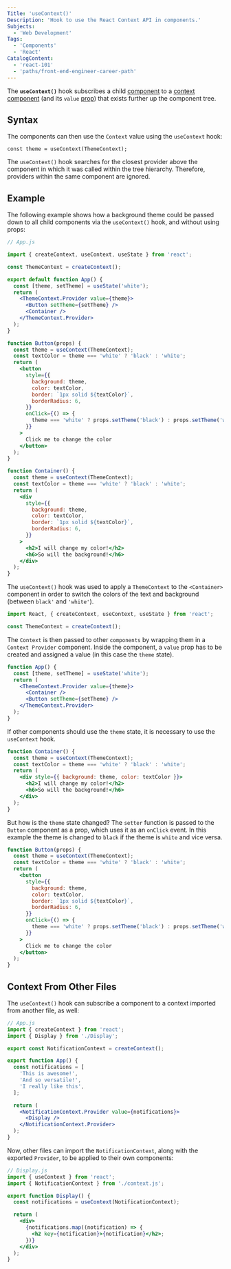 ```yaml
---
Title: 'useContext()'
Description: 'Hook to use the React Context API in components.'
Subjects:
  - 'Web Development'
Tags:
  - 'Components'
  - 'React'
CatalogContent:
  - 'react-101'
  - 'paths/front-end-engineer-career-path'
---
```


The **`useContext()`** hook subscribes a child [component](https://www.codecademy.com/resources/docs/react/components) to a [context component](https://www.codecademy.com/resources/docs/react/context) (and its `value` [prop](https://www.codecademy.com/resources/docs/react/props)) that exists further up the component tree.

## Syntax

The components can then use the `Context` value using the `useContext` hook:

```pseudo
const theme = useContext(ThemeContext);
```

The `useContext()` hook searches for the closest provider above the component in which it was called within the tree hierarchy. Therefore, providers within the same component are ignored.

## Example

The following example shows how a background theme could be passed down to all child components via the `useContext()` hook, and without using props:

```jsx
// App.js

import { createContext, useContext, useState } from 'react';

const ThemeContext = createContext();

export default function App() {
  const [theme, setTheme] = useState('white');
  return (
    <ThemeContext.Provider value={theme}>
      <Button setTheme={setTheme} />
      <Container />
    </ThemeContext.Provider>
  );
}

function Button(props) {
  const theme = useContext(ThemeContext);
  const textColor = theme === 'white' ? 'black' : 'white';
  return (
    <button
      style={{
        background: theme,
        color: textColor,
        border: `1px solid ${textColor}`,
        borderRadius: 6,
      }}
      onClick={() => {
        theme === 'white' ? props.setTheme('black') : props.setTheme('white');
      }}
    >
      Click me to change the color
    </button>
  );
}

function Container() {
  const theme = useContext(ThemeContext);
  const textColor = theme === 'white' ? 'black' : 'white';
  return (
    <div
      style={{
        background: theme,
        color: textColor,
        border: `1px solid ${textColor}`,
        borderRadius: 6,
      }}
    >
      <h2>I will change my color!</h2>
      <h6>So will the background!</h6>
    </div>
  );
}
```

The `useContext()` hook was used to apply a `ThemeContext` to the `<Container>` component in order to switch the colors of the text and background (between `black'` and `'white'`).

```jsx
import React, { createContext, useContext, useState } from 'react';

const ThemeContext = createContext();
```

The `Context` is then passed to other `components` by wrapping them in a `Context Provider` component. Inside the component, a `value` prop has to be created and assigned a value (in this case the `theme` state).

```jsx
function App() {
  const [theme, setTheme] = useState('white');
  return (
    <ThemeContext.Provider value={theme}>
      <Container />
      <Button setTheme={setTheme} />
    </ThemeContext.Provider>
  );
}
```

If other components should use the `theme` state, it is necessary to use the `useContext` hook.

```jsx
function Container() {
  const theme = useContext(ThemeContext);
  const textColor = theme === 'white' ? 'black' : 'white';
  return (
    <div style={{ background: theme, color: textColor }}>
      <h2>I will change my color!</h2>
      <h6>So will the background!</h6>
    </div>
  );
}
```

But how is the `theme` state changed? The `setter` function is passed to the `Button` component as a prop, which uses it as an `onClick` event. In this example the theme is changed to `black` if the theme is `white` and vice versa.

```jsx
function Button(props) {
  const theme = useContext(ThemeContext);
  const textColor = theme === 'white' ? 'black' : 'white';
  return (
    <button
      style={{
        background: theme,
        color: textColor,
        border: `1px solid ${textColor}`,
        borderRadius: 6,
      }}
      onClick={() => {
        theme === 'white' ? props.setTheme('black') : props.setTheme('white');
      }}
    >
      Click me to change the color
    </button>
  );
}
```

## Context From Other Files

The `useContext()` hook can subscribe a component to a context imported from another file, as well:

```jsx
// App.js
import { createContext } from 'react';
import { Display } from './Display';

export const NotificationContext = createContext();

export function App() {
  const notifications = [
    'This is awesome!',
    'And so versatile!',
    'I really like this',
  ];

  return (
    <NotificationContext.Provider value={notifications}>
      <Display />
    </NotificationContext.Provider>
  );
}
```

Now, other files can import the `NotificationContext`, along with the exported `Provider`, to be applied to their own components:

```jsx
// Display.js
import { useContext } from 'react';
import { NotificationContext } from './context.js';

export function Display() {
  const notifications = useContext(NotificationContext);

  return (
    <div>
      {notifications.map((notification) => {
        <h2 key={notification}>{notification}</h2>;
      })}
    </div>
  );
}
```
